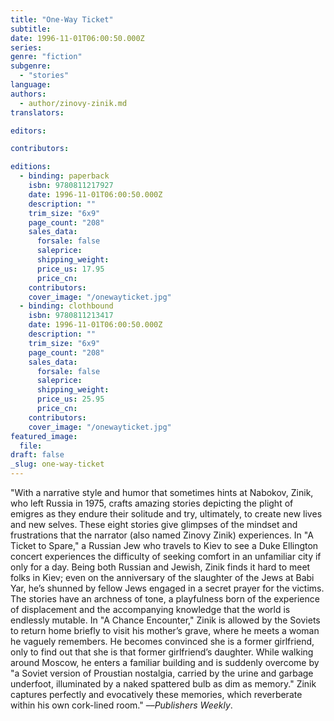 ```yaml
---
title: "One-Way Ticket"
subtitle:
date: 1996-11-01T06:00:50.000Z
series:
genre: "fiction"
subgenre:
  - "stories"
language:
authors:
  - author/zinovy-zinik.md
translators:

editors:

contributors:

editions:
  - binding: paperback
    isbn: 9780811217927
    date: 1996-11-01T06:00:50.000Z
    description: ""
    trim_size: "6x9"
    page_count: "208"
    sales_data:
      forsale: false
      saleprice:
      shipping_weight:
      price_us: 17.95
      price_cn:
    contributors:
    cover_image: "/onewayticket.jpg"
  - binding: clothbound
    isbn: 9780811213417
    date: 1996-11-01T06:00:50.000Z
    description: ""
    trim_size: "6x9"
    page_count: "208"
    sales_data:
      forsale: false
      saleprice:
      shipping_weight:
      price_us: 25.95
      price_cn:
    contributors:
    cover_image: "/onewayticket.jpg"
featured_image:
  file:
draft: false
_slug: one-way-ticket
---
```


"With a narrative style and humor that sometimes hints at Nabokov, Zinik, who left Russia in 1975, crafts amazing stories depicting the plight of emigres as they endure their solitude and try, ultimately, to create new lives and new selves. These eight stories give glimpses of the mindset and frustrations that the narrator (also named Zinovy Zinik) experiences. In "A Ticket to Spare," a Russian Jew who travels to Kiev to see a Duke Ellington concert experiences the difficulty of seeking comfort in an unfamiliar city if only for a day. Being both Russian and Jewish, Zinik finds it hard to meet folks in Kiev; even on the anniversary of the slaughter of the Jews at Babi Yar, he’s shunned by fellow Jews engaged in a secret prayer for the victims. The stories have an archness of tone, a playfulness born of the experience of displacement and the accompanying knowledge that the world is endlessly mutable. In "A Chance Encounter," Zinik is allowed by the Soviets to return home briefly to visit his mother’s grave, where he meets a woman he vaguely remembers. He becomes convinced she is a former girlfriend, only to find out that she is that former girlfriend’s daughter. While walking around Moscow, he enters a familiar building and is suddenly overcome by "a Soviet version of Proustian nostalgia, carried by the urine and garbage underfoot, illuminated by a naked spattered bulb as dim as memory." Zinik captures perfectly and evocatively these memories, which reverberate within his own cork-lined room." ––_Publishers Weekly_.


